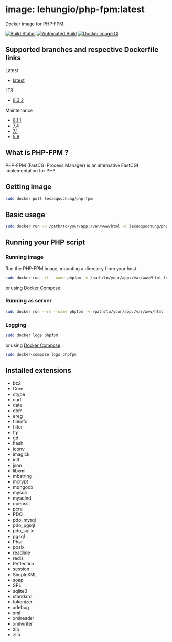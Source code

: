 # image: lehungio/php-fpm:latest
Docker image for [PHP-FPM](https://php-fpm.org/).

[![Build Status](https://travis-ci.org/lehungio/php-fpm.svg?branch=master)](https://travis-ci.org/lehungio/php-fpm) [![Automated Build](https://img.shields.io/docker/automated/jrottenberg/ffmpeg.svg)](https://hub.docker.com/r/lehungio/php-fpm/builds/) [![Docker Image CI](https://github.com/lecaoquochung/php-fpm/actions/workflows/docker-image.yml/badge.svg)](https://github.com/lecaoquochung/php-fpm/actions/workflows/docker-image.yml)

## Supported branches and respective Dockerfile links
Latest
 - [latest](https://github.com/lecaoquochung/php-fpm/blob/master/Dockerfile)

 LTS
 - [8.3.2](https://github.com/lecaoquochung/php-fpm/blob/8.3.2/Dockerfile)

 Maintenance
 - [8.1.1](https://github.com/lehungio/php-fpm/blob/8.1.1/Dockerfile)
 - [7.4](https://github.com/lehungio/php-fpm/7.4/Dockerfile)
 - [7.1](https://github.com/lehungio/php-fpm/blob/7.1/Dockerfile)
 - [5.6](https://github.com/lehungio/php-fpm/blob/5.6/Dockerfile)

## What is PHP-FPM ?
PHP-FPM (FastCGI Process Manager) is an alternative FastCGI implementation for PHP.

## Getting image
```sh
sudo docker pull lecaoquochung/php-fpm
```

## Basic usage

```sh
sudo docker run -v /path/to/your/app:/var/www/html -d lecaoquochung/php-fpm
```

## Running your PHP script

### Running image
Run the PHP-FPM image, mounting a directory from your host.

```sh
sudo docker run -it --name phpfpm -v /path/to/your/app:/var/www/html lecaoquochung/php-fpm php index.php
```

or using [Docker Compose](https://docs.docker.com/compose/):

### Running as server

```sh
sudo docker run --rm --name phpfpm -v /path/to/your/app:/var/www/html -p 38086:38086 lecaoquochung/php php-fpm -S="0.0.0.0:38086" -t="/var/www/html"
```

### Logging
```sh
sudo docker logs phpfpm
```
or using [Docker Compose](https://docs.docker.com/compose/) :
```sh
sudo docker-compose logs phpfpm
```

## Installed extensions
 - bz2
 - Core
 - ctype
 - curl
 - date
 - dom
 - ereg
 - fileinfo
 - filter
 - ftp
 - gd
 - hash
 - iconv
 - imagick
 - intl
 - json
 - libxml
 - mbstring
 - mcrypt
 - mongodb
 - mysqli
 - mysqlnd
 - openssl
 - pcre
 - PDO
 - pdo_mysql
 - pdo_pgsql
 - pdo_sqlite
 - pgsql
 - Phar
 - posix
 - readline
 - redis
 - Reflection
 - session
 - SimpleXML
 - soap
 - SPL
 - sqlite3
 - standard
 - tokenizer
 - xdebug
 - xml
 - xmlreader
 - xmlwriter
 - zip
 - zlib
